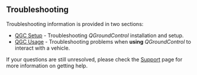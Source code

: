 ## Troubleshooting

Troubleshooting information is provided in two sections:

- [QGC Setup](../troubleshooting/qgc_setup.md) - Troubleshooting _QGroundControl_ installation and setup.
- [QGC Usage](../troubleshooting/qgc_usage.md) - Troubleshooting problems when **using** _QGroundControl_ to interact with a vehicle.

If your questions are still unresolved, please check the [Support](../support/support.md) page for more information on getting help.
